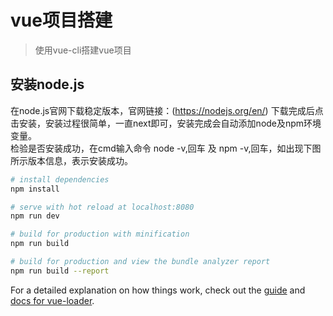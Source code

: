 # vue项目搭建

> 使用vue-cli搭建vue项目

## 安装node.js

在node.js官网下载稳定版本，官网链接：(https://nodejs.org/en/)
下载完成后点击安装，安装过程很简单，一直next即可，安装完成会自动添加node及npm环境变量。<br />
检验是否安装成功，在cmd输入命令 node -v,回车 及 npm -v,回车，如出现下图所示版本信息，表示安装成功。

``` bash
# install dependencies
npm install

# serve with hot reload at localhost:8080
npm run dev

# build for production with minification
npm run build

# build for production and view the bundle analyzer report
npm run build --report
```

For a detailed explanation on how things work, check out the [guide](http://vuejs-templates.github.io/webpack/) and [docs for vue-loader](http://vuejs.github.io/vue-loader).
